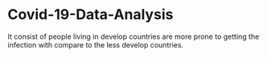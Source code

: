 # Covid-19-Data-Analysis
It consist of people living in develop countries are more prone to getting the infection with compare to the less develop countries.
